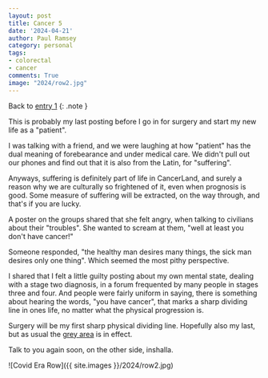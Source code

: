 ```yaml
---
layout: post
title: Cancer 5
date: '2024-04-21'
author: Paul Ramsey
category: personal
tags:
- colorectal
- cancer
comments: True
image: "2024/row2.jpg"
---
```


Back to [entry 1](/2024/04/cancer1.html)
{: .note }

This is probably my last posting before I go in for surgery and start my new life as a "patient".

I was talking with a friend, and we were laughing at how "patient" has the dual meaning of forebearance and under medical care. We didn't pull out our phones and find out that it is also from the Latin, for "suffering".

Anyways, suffering is definitely part of life in CancerLand, and surely a reason why we are culturally so frightened of it, even when prognosis is good. Some measure of suffering will be extracted, on the way through, and that's if you are lucky.

A poster on the groups shared that she felt angry, when talking to civilians about their "troubles". She wanted to scream at them, "well at least you don't have cancer!"

Someone responded, "the healthy man desires many things, the sick man desires only one thing". Which seemed the most pithy perspective. 

I shared that I felt a little guilty posting about my own mental state, dealing with a stage two diagnosis, in a forum frequented by many people in stages three and four. And people were fairly uniform in saying, there is something about hearing the words, "you have cancer", that marks a sharp dividing line in ones life, no matter what the physical progression is.

Surgery will be my first sharp physical dividing line. Hopefully also my last, but as usual the [grey area](2024/04/cancer2.html) is in effect.

Talk to you again soon, on the other side, inshalla.

![Covid Era Row]({{ site.images }}/2024/row2.jpg)


